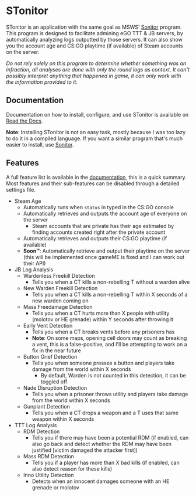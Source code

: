 # STonitor
STonitor is an application  with the same goal as MSWS' [Sonitor](https://github.com/MSWS/Sonitor) program.
This program is designed to facilitate admining eGO TTT & JB servers, by automatically analyzing logs outputted by those
servers. It can also show you the account age and CS:GO playtime (if available) of Steam accounts on the server.

*Do not rely solely on this program to determine whether something was an infraction, all analyses are done with only
the round logs as context. It can't possibly interpret anything that happened in game, it can only work with the 
information provided to it.*

## Documentation
Documentation on how to install, configure, and use STonitor is available on 
[Read the Docs](https://stonitor.blankdvth.com).

**Note**: Installing STonitor is not an easy task, mostly because I was too lazy to do it in a compiled language. If you
want a similar program that's much easier to install, use [Sonitor](https://github.com/MSWS/Sonitor).

## Features
A full feature list is available in the [documentation](ttps://stonitor.blankdvth.com), this is a quick summary. Most 
features and their sub-features can be disabled through a detailed settings file.

- Steam Age
  - Automatically runs when `status` in typed in the CS:GO console
  - Automatically retrieves and outputs the account age of everyone on the server
    - Steam accounts that are private has their age estimated by finding accounts created right after the private 
    account
  - Automatically retrieves and outputs their CS:GO playtime (if available)
  - **Soon™**: Automatically retrieve and output their playtime on the server (this will be implemented once gameME is 
  fixed and I can work out their API)
- JB Log Analysis
  - Wardenless Freekill Detection
    - Tells you when a CT kills a non-rebelling T without a warden alive
  - New Warden Freekill Detection
    - Tells you when a CT kills a non-rebelling T within X seconds of a new warden coming on
  - Mass Freedamage Detection
    - Tells you when a CT hurts more than X people with utility (molotov or HE grenade) within Y seconds after throwing
    it
  - Early Vent Detection
    - Tells you when a CT breaks vents before any prisoners has
    - **Note**: On some maps, opening cell doors may count as breaking a vent, this is a false-positive, and I'll be 
    attempting to work on a fix in the near future
  - Button Grief Detection
    - Tells you when someone presses a button and players take damage from the world within X seconds
      - By default, Warden is not counted in this detection, it can be toggled off
  - Nade Disruption Detection
    - Tells you when a prisoner throws utility and players take damage from the world within X seconds
  - Gunplant Detection
    - Tells you when a CT drops a weapon and a T uses that same weapon within X seconds
- TTT Log Analysis
  - RDM Detection
    - Tells you if there may have been a potential RDM (if enabled, can also go back and detect whether the RDM may have 
    been justified \[victim damaged the attacker first])
  - Mass RDM Detection
    - Tells you if a player has more than X bad kills (if enabled, can also detect reason for these kills)
  - Inno Utility Detection
    - Detects when an innocent damages someone with an HE grenade or molotov
